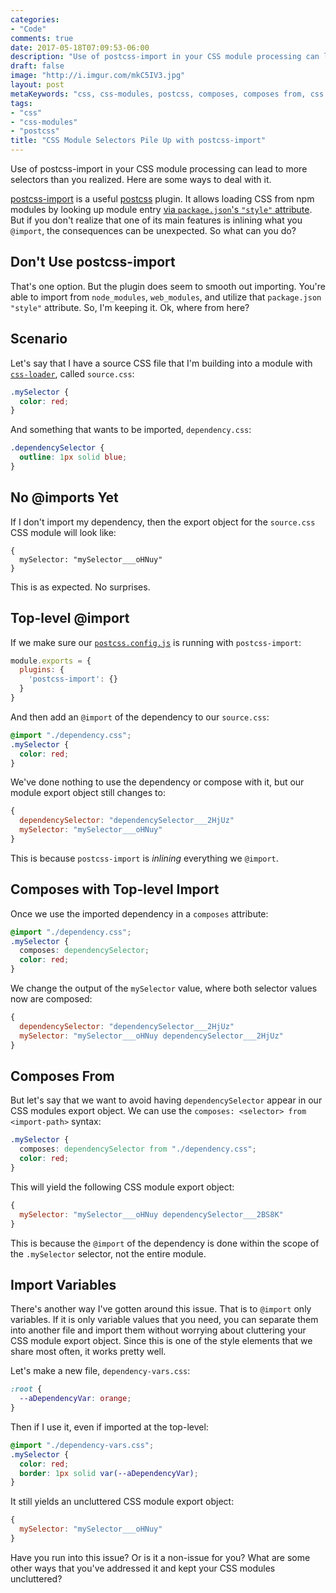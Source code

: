 ```yaml
---
categories:
- "Code"
comments: true
date: 2017-05-18T07:09:53-06:00
description: "Use of postcss-import in your CSS module processing can lead to more selectors than you realized."
draft: false
image: "http://i.imgur.com/mkC5IV3.jpg"
layout: post
metaKeywords: "css, css-modules, postcss, composes, composes from, css variables, css module dependencies, inline selectors"
tags:
- "css"
- "css-modules"
- "postcss"
title: "CSS Module Selectors Pile Up with postcss-import"
---
```


Use of postcss-import in your CSS module processing can lead to more selectors than you realized.  Here are some ways to deal with it.

<!--more-->

[postcss-import](https://github.com/postcss/postcss-import) is a useful [postcss](http://postcss.org/) plugin.  It allows loading CSS from npm modules by looking up module entry [via `package.json`'s `"style"` attribute](https://github.com/postcss/postcss-import/blob/ac9903b658b1d447f62b9021081051e8b8d42538/lib/resolve-id.js#L22). But if you don't realize that one of its main features is inlining what you `@import`, the consequences can be unexpected.  So what can you do?

## Don't Use postcss-import

That's one option.  But the plugin does seem to smooth out importing.  You're able to import from `node_modules`, `web_modules`, and utilize that `package.json` `"style"` attribute.  So, I'm keeping it.  Ok, where from here?

## Scenario

Let's say that I have a source CSS file that I'm building into a module with [`css-loader`](https://github.com/webpack-contrib/css-loader), called `source.css`:

```css
.mySelector {
  color: red;
}
```

And something that wants to be imported, `dependency.css`:

```css
.dependencySelector {
  outline: 1px solid blue;
}
```

## No @imports Yet

If I don't import my dependency, then the export object for the `source.css` CSS module will look like:

```
{
  mySelector: "mySelector___oHNuy"
}
```

This is as expected.  No surprises.

## Top-level @import

If we make sure our [`postcss.config.js`](https://github.com/postcss/postcss-loader#config) is running with `postcss-import`:

```js
module.exports = {
  plugins: {
    'postcss-import': {}
  }
}
```

And then add an `@import` of the dependency to our `source.css`:

```css
@import "./dependency.css";
.mySelector {
  color: red;
}
```

We've done nothing to use the dependency or compose with it, but our module export object still changes to:

```js
{
  dependencySelector: "dependencySelector___2HjUz"
  mySelector: "mySelector___oHNuy"
}
```

This is because `postcss-import` is *inlining* everything we `@import`.

## Composes with Top-level Import

Once we use the imported dependency in a `composes` attribute:

```css
@import "./dependency.css";
.mySelector {
  composes: dependencySelector;
  color: red;
}
```

We change the output of the `mySelector` value, where both selector values now are composed:

```js
{
  dependencySelector: "dependencySelector___2HjUz"
  mySelector: "mySelector___oHNuy dependencySelector___2HjUz"
}
```

## Composes From

But let's say that we want to avoid having `dependencySelector` appear in our CSS modules export object.  We can use the `composes: <selector> from <import-path>` syntax:

```css
.mySelector {
  composes: dependencySelector from "./dependency.css";
  color: red;
}
```

This will yield the following CSS module export object:

```js
{
  mySelector: "mySelector___oHNuy dependencySelector___2BS8K"
}
```

This is because the `@import` of the dependency is done within the scope of the `.mySelector` selector, not the entire module.

## Import Variables

There's another way I've gotten around this issue.  That is to `@import` only variables.  If it is only variable values that you need, you can separate them into another file and import them without worrying about cluttering your CSS module export object.  Since this is one of the style elements that we share most often, it works pretty well.

Let's make a new file, `dependency-vars.css`:

```css
:root {
  --aDependencyVar: orange;
}
```

Then if I use it, even if imported at the top-level:

```css
@import "./dependency-vars.css";
.mySelector {
  color: red;
  border: 1px solid var(--aDependencyVar);
}
```

It still yields an uncluttered CSS module export object:

```js
{
  mySelector: "mySelector___oHNuy"
}
```

Have you run into this issue?  Or is it a non-issue for you?  What are some other ways that you've addressed it and kept your CSS modules uncluttered?


